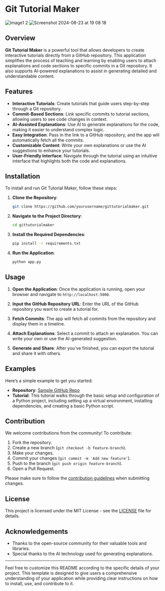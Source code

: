 # Git Tutorial Maker 

![image1 2](https://github.com/user-attachments/assets/7a1a43ba-58c6-436d-bd42-b49b1be07333)
![Screenshot 2024-08-23 at 19 08 18](https://github.com/user-attachments/assets/7e56b840-77d4-49d4-ab64-80357ae4f8da)



## Overview

**Git Tutorial Maker** is a powerful tool that allows developers to create interactive tutorials directly from a GitHub repository. This application simplifies the process of teaching and learning by enabling users to attach explanations and code sections to specific commits in a Git repository. It also supports AI-powered explanations to assist in generating detailed and understandable content.

## Features

- **Interactive Tutorials**: Create tutorials that guide users step-by-step through a Git repository.
- **Commit-Based Sections**: Link specific commits to tutorial sections, allowing users to see code changes in context.
- **AI-Assisted Explanations**: Use AI to generate explanations for the code, making it easier to understand complex logic.
- **Easy Integration**: Pass in the link to a GitHub repository, and the app will automatically fetch all the commits.
- **Customizable Content**: Write your own explanations or use the AI suggestions to enhance your tutorials.
- **User-Friendly Interface**: Navigate through the tutorial using an intuitive interface that highlights both the code and explanations.

## Installation

To install and run Git Tutorial Maker, follow these steps:

1. **Clone the Repository**:
    ```bash
    git clone https://github.com/yourusername/gittutorialmaker.git
    ```
   
2. **Navigate to the Project Directory**:
    ```bash
    cd gittutorialmaker
    ```

3. **Install the Required Dependencies**:
    ```bash
    pip install -r requirements.txt
    ```

4. **Run the Application**:
    ```bash
    python app.py
    ```

## Usage

1. **Open the Application**:
    Once the application is running, open your browser and navigate to `http://localhost:5000`.

2. **Input the GitHub Repository URL**:
    Enter the URL of the GitHub repository you want to create a tutorial for.

3. **Fetch Commits**:
    The app will fetch all commits from the repository and display them in a timeline.

4. **Attach Explanations**:
    Select a commit to attach an explanation. You can write your own or use the AI-generated suggestion.

5. **Generate and Share**:
    After you've finished, you can export the tutorial and share it with others.

## Examples

Here’s a simple example to get you started:

- **Repository**: [Sample GitHub Repo](https://github.com/yourusername/sample-repo)
- **Tutorial**: This tutorial walks through the basic setup and configuration of a Python project, including setting up a virtual environment, installing dependencies, and creating a basic Python script.

## Contribution

We welcome contributions from the community! To contribute:

1. Fork the repository.
2. Create a new branch (`git checkout -b feature-branch`).
3. Make your changes.
4. Commit your changes (`git commit -m 'Add new feature'`).
5. Push to the branch (`git push origin feature-branch`).
6. Open a Pull Request.

Please make sure to follow the [contribution guidelines](CONTRIBUTING.md) when submitting changes.

## License

This project is licensed under the MIT License - see the [LICENSE](LICENSE) file for details.

## Acknowledgements

- Thanks to the open-source community for their valuable tools and libraries.
- Special thanks to the AI technology used for generating explanations.

---

Feel free to customize this README according to the specific details of your project. This template is designed to give users a comprehensive understanding of your application while providing clear instructions on how to install, use, and contribute to it.
